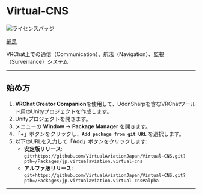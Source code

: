 # Virtual-CNS  

![ライセンスバッジ](https://img.shields.io/badge/ライセンス-MIT-007EC6)

[補足](https://github.com/itounagi0116/Virtual-CNS/blob/master/%E8%A3%9C%E8%B6%B3.md)

VRChat上での通信（Communication）、航法（Navigation）、監視（Surveillance）システム  

---

## **始め方**  

1. **VRChat Creator Companion**を使用して、UdonSharpを含むVRChatワールド用のUnityプロジェクトを作成します。  
2. Unityプロジェクトを開きます。  
3. メニューの **Window** → **Package Manager** を開きます。  
4. 「+」ボタンをクリックし、**`Add package from git URL`** を選択します。  
5. 以下のURLを入力して「Add」ボタンをクリックします:  
   - **安定版リリース**:  
     `git+https://github.com/VirtualAviationJapan/Virtual-CNS.git?pth=/Packages/jp.virtualaviation.virtual-cns`  
   - **アルファ版リリース**:  
     `git+https://github.com/VirtualAviationJapan/Virtual-CNS.git?pth=/Packages/jp.virtualaviation.virtual-cns#alpha`  

---